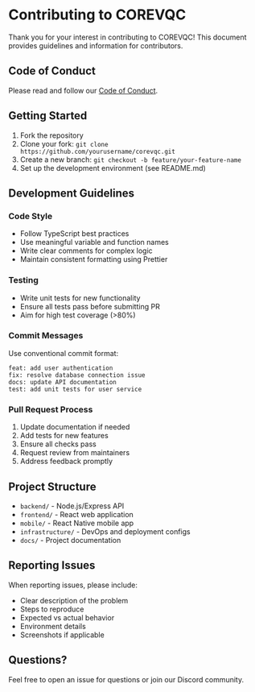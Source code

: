 # Contributing to COREVQC

Thank you for your interest in contributing to COREVQC! This document provides guidelines and information for contributors.

## Code of Conduct

Please read and follow our [Code of Conduct](CODE_OF_CONDUCT.md).

## Getting Started

1. Fork the repository
2. Clone your fork: `git clone https://github.com/yourusername/corevqc.git`
3. Create a new branch: `git checkout -b feature/your-feature-name`
4. Set up the development environment (see README.md)

## Development Guidelines

### Code Style
- Follow TypeScript best practices
- Use meaningful variable and function names
- Write clear comments for complex logic
- Maintain consistent formatting using Prettier

### Testing
- Write unit tests for new functionality
- Ensure all tests pass before submitting PR
- Aim for high test coverage (>80%)

### Commit Messages
Use conventional commit format:
```
feat: add user authentication
fix: resolve database connection issue
docs: update API documentation
test: add unit tests for user service
```

### Pull Request Process

1. Update documentation if needed
2. Add tests for new features
3. Ensure all checks pass
4. Request review from maintainers
5. Address feedback promptly

## Project Structure

- `backend/` - Node.js/Express API
- `frontend/` - React web application
- `mobile/` - React Native mobile app
- `infrastructure/` - DevOps and deployment configs
- `docs/` - Project documentation

## Reporting Issues

When reporting issues, please include:
- Clear description of the problem
- Steps to reproduce
- Expected vs actual behavior
- Environment details
- Screenshots if applicable

## Questions?

Feel free to open an issue for questions or join our Discord community.
